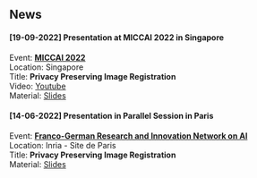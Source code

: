 ## News
#### [19-09-2022] Presentation at MICCAI 2022 in Singapore
Event: <strong>[MICCAI 2022](https://conferences.miccai.org/2022/en/)</strong><br>
Location: Singapore<br>
Title: <strong>Privacy Preserving Image Registration </strong><br>
Video: [Youtube](https://www.youtube.com/watch?v=bNg9xRER_Uk&ab_channel=RiccardoTaiello)<br>
Material: [Slides](https://rtaiello.github.io/assets/data/slides_ppir_miccai_2022.pdf)
<br>
#### [14-06-2022] Presentation in Parallel Session in Paris
Event: <strong>[Franco-German Research and Innovation Network on AI](https://rtaiello.github.io/assets/data/program_2022_06_14.pdf)</strong> <br>
Location: Inria - Site de Paris <br>
Title: <strong>Privacy Preserving Image Registration </strong><br>
Material: [Slides](https://rtaiello.github.io/assets/data/final_ppir_2022_06_14.pdf)
<br>

